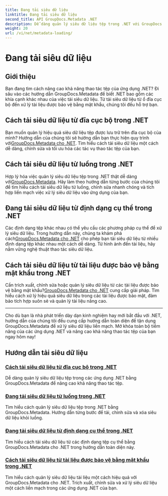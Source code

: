 ```yaml
---
title: Đang tải siêu dữ liệu
linktitle: Đang tải siêu dữ liệu
second_title: API GroupDocs.Metadata .NET
description: Dễ dàng quản lý siêu dữ liệu tệp trong .NET với GroupDocs.Metadata. Tìm hiểu các kỹ thuật tải, chỉnh sửa và hơn thế nữa để nâng cao khả năng thao tác với tệp.
weight: 20
url: /vi/net/metadata-loading/
---
```


# Đang tải siêu dữ liệu

## Giới thiệu

Bạn đang tìm cách nâng cao khả năng thao tác tệp của ứng dụng .NET? Đi sâu vào các hướng dẫn GroupDocs.Metadata để biết .NET bao gồm các khía cạnh khác nhau của việc tải siêu dữ liệu. Từ tải siêu dữ liệu từ ổ đĩa cục bộ đến xử lý tài liệu được bảo vệ bằng mật khẩu, chúng tôi đều hỗ trợ bạn.

## Cách tải siêu dữ liệu từ đĩa cục bộ trong .NET

 Bạn muốn quản lý hiệu quả siêu dữ liệu tệp được lưu trữ trên đĩa cục bộ của mình? Hướng dẫn của chúng tôi sẽ hướng dẫn bạn thực hiện quy trình với[GroupDocs.Metadata cho .NET](./load-metadata-local-disk/). Tìm hiểu cách tải siêu dữ liệu một cách dễ dàng, chỉnh sửa và tối ưu hóa các tác vụ thao tác tệp của bạn.

## Cách tải siêu dữ liệu từ luồng trong .NET

 Hợp lý hóa việc quản lý siêu dữ liệu tệp trong .NET thật dễ dàng với[GroupDocs.Metadata](./load-metadata-stream/). Hãy làm theo hướng dẫn từng bước của chúng tôi để tìm hiểu cách tải siêu dữ liệu từ luồng, chỉnh sửa nhanh chóng và tích hợp liền mạch việc xử lý siêu dữ liệu vào ứng dụng của bạn.

## Đang tải siêu dữ liệu từ định dạng cụ thể trong .NET

 Các định dạng tệp khác nhau có thể yêu cầu các phương pháp cụ thể để xử lý siêu dữ liệu. Trong hướng dẫn này, chúng ta khám phá cách[GroupDocs.Metadata cho .NET](./load-metadata-specific-format/) cho phép bạn tải siêu dữ liệu từ nhiều định dạng tệp khác nhau một cách dễ dàng. Từ hình ảnh đến tài liệu, hãy nắm vững nghệ thuật thao tác siêu dữ liệu.

## Cách tải siêu dữ liệu từ tài liệu được bảo vệ bằng mật khẩu trong .NET

Cần trích xuất, chỉnh sửa hoặc quản lý siêu dữ liệu từ các tài liệu được bảo vệ bằng mật khẩu?[GroupDocs.Metadata cho .NET](./load-metadata-password-protected/) cung cấp giải pháp. Tìm hiểu cách xử lý hiệu quả siêu dữ liệu trong các tài liệu được bảo mật, đảm bảo tích hợp suôn sẻ và quản lý tài liệu nâng cao.

----
Cho dù bạn là nhà phát triển dày dạn kinh nghiệm hay mới bắt đầu với .NET, hướng dẫn của chúng tôi đều cung cấp hướng dẫn toàn diện để tận dụng GroupDocs.Metadata để xử lý siêu dữ liệu liền mạch. Mở khóa toàn bộ tiềm năng của các ứng dụng .NET và nâng cao khả năng thao tác tệp của bạn ngay hôm nay!

## Hướng dẫn tải siêu dữ liệu
### [Cách tải siêu dữ liệu từ đĩa cục bộ trong .NET](./load-metadata-local-disk/)
Dễ dàng quản lý siêu dữ liệu tệp trong các ứng dụng .NET bằng GroupDocs.Metadata để nâng cao khả năng thao tác tệp.
### [Đang tải siêu dữ liệu từ luồng trong .NET](./load-metadata-stream/)
Tìm hiểu cách quản lý siêu dữ liệu tệp trong .NET bằng GroupDocs.Metadata. Hướng dẫn từng bước để tải, chỉnh sửa và xóa siêu dữ liệu khỏi luồng.
### [Đang tải siêu dữ liệu từ định dạng cụ thể trong .NET](./load-metadata-specific-format/)
Tìm hiểu cách tải siêu dữ liệu từ các định dạng tệp cụ thể bằng GroupDocs.Metadata cho .NET trong hướng dẫn toàn diện này.
### [Cách tải siêu dữ liệu từ tài liệu được bảo vệ bằng mật khẩu trong .NET](./load-metadata-password-protected/)
Tìm hiểu cách quản lý siêu dữ liệu tài liệu một cách hiệu quả với GroupDocs.Metadata cho .NET. Trích xuất, chỉnh sửa và xử lý siêu dữ liệu một cách liền mạch trong các ứng dụng .NET của bạn.